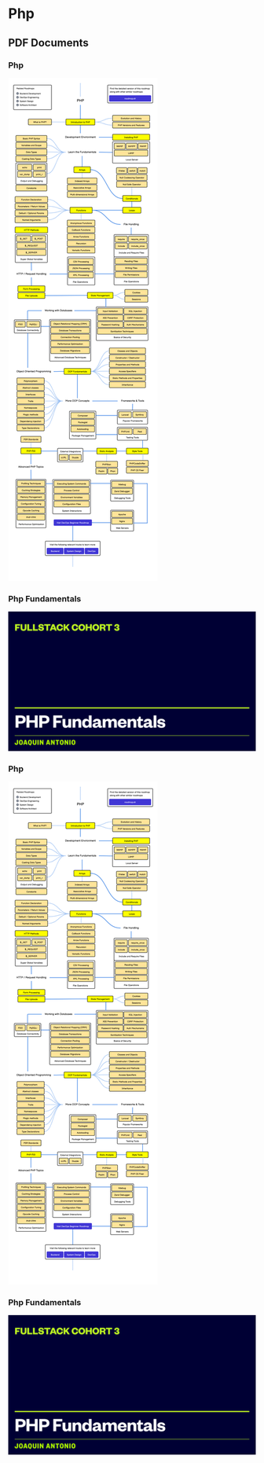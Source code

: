 # Php



## PDF Documents

### Php
![Php](images/php.png)

### Php Fundamentals
![Php Fundamentals](images/php_fundamentals.png)

### Php
![Php](images/php.png)

### Php Fundamentals
![Php Fundamentals](images/php_fundamentals.png)
